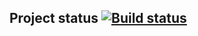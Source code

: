 ## Project status [![Build status](https://ci.appveyor.com/api/projects/status/junofyf9x3ppnf79/branch/master?svg=true)](https://ci.appveyor.com/project/tuzova/selectors/branch/master)
